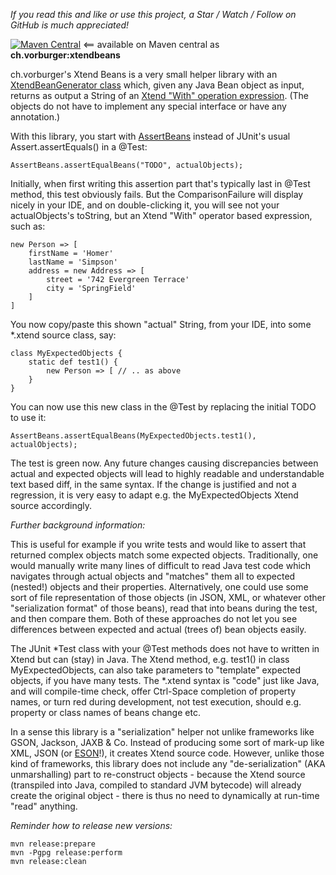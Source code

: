 _If you read this and like or use this project, a Star / Watch / Follow on GitHub is much appreciated!_

[![Maven Central](https://maven-badges.herokuapp.com/maven-central/ch.vorburger/xtendbeans/badge.svg)](https://maven-badges.herokuapp.com/maven-central/ch.vorburger/xtendbeans) <== available on Maven central as **ch.vorburger:xtendbeans**

ch.vorburger's Xtend Beans is a very small helper library with an [XtendBeanGenerator class](https://github.com/vorburger/xtendbeans/blob/master/ch.vorburger.xtendbeans/src/main/java/ch/vorburger/xtendbeans/XtendBeanGenerator.xtend) which, given any Java Bean object as input, returns as output a String of an [Xtend "With" operation expression](https://eclipse.org/xtend/documentation/203_xtend_expressions.html#with-operator).  (The objects do not have to implement any special interface or have any annotation.)

With this library, you start with [AssertBeans](https://github.com/vorburger/xtendbeans/blob/master/ch.vorburger.xtendbeans/src/main/java/ch/vorburger/xtendbeans/AssertBeans.java) instead of JUnit's usual Assert.assertEquals() in a @Test:

    AssertBeans.assertEqualBeans("TODO", actualObjects);

Initially, when first writing this assertion part that's typically last in @Test method, this test obviously fails.  But the ComparisonFailure will display nicely in your IDE, and on double-clicking it, you will see not your actualObjects's toString, but an Xtend "With" operator based expression, such as:

    new Person => [
        firstName = 'Homer'
        lastName = 'Simpson'
        address = new Address => [
            street = '742 Evergreen Terrace'
            city = 'SpringField'
        ]
    ]

You now copy/paste this shown "actual" String, from your IDE, into some *.xtend source class, say:

    class MyExpectedObjects {
        static def test1() {
            new Person => [ // .. as above
        }
    }

You can now use this new class in the @Test by replacing the initial TODO to use it:

    AssertBeans.assertEqualBeans(MyExpectedObjects.test1(), actualObjects);

The test is green now.  Any future changes causing discrepancies between actual and expected objects will lead to highly readable and understandable text based diff, in the same syntax.  If the change is justified and not a regression, it is very easy to adapt e.g. the MyExpectedObjects Xtend source accordingly.


_Further background information:_

This is useful for example if you write tests and would like to assert that returned complex objects match some expected objects.  Traditionally, one would manually write many lines of difficult to read Java test code which navigates through actual objects and "matches" them all to expected (nested!) objects and their properties.  Alternatively, one could use some sort of file representation of those objects (in JSON, XML, or whatever other "serialization format" of those beans), read that into beans during the test, and then compare them.  Both of these approaches do not let you see differences between expected and actual (trees of) bean objects easily.

The JUnit *Test class with your @Test methods does not have to written in Xtend but can (stay) in Java.   The Xtend method, e.g. test1() in class MyExpectedObjects, can also take parameters to "template" expected objects, if you have many tests.  The *.xtend syntax is "code" just like Java, and will compile-time check, offer Ctrl-Space completion of property names, or turn red during development, not test execution, should e.g. property or class names of beans change etc.

In a sense this library is a "serialization" helper not unlike frameworks like GSON, Jackson, JAXB & Co.  Instead of producing some sort of mark-up like XML, JSON (or [ESON](https://wiki.eclipse.org/ESON)!), it creates Xtend source code.  However, unlike those kind of frameworks, this library does not include any "de-serialization" (AKA unmarshalling) part to re-construct objects - because the Xtend source (transpiled into Java, compiled to standard JVM bytecode) will already create the original object - there is thus no need to dynamically at run-time "read" anything.


_Reminder how to release new versions:_

    mvn release:prepare
    mvn -Pgpg release:perform
    mvn release:clean


